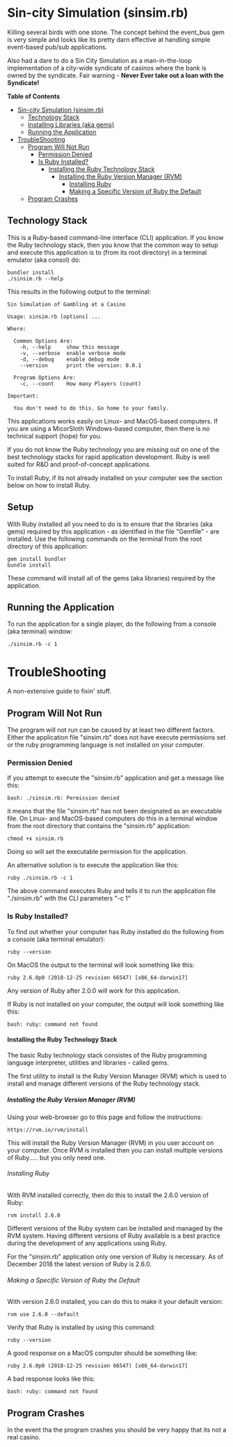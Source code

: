 # Sin-city Simulation (sinsim.rb) #

Killing several birds with one stone.  The concept behind the
event_bus gem is very simple and looks like its pretty darn
effective at handling simple event-based pub/sub applications.

Also had a dare to do a Sin City Simulation as a man-in-the-loop
implementation of a city-wide syndicate of casinos where the
bank is owned by the syndicate.  Fair warning - **Never Ever take
out a loan with the Syndicate!**


**Table of Contents**

* [Sin\-city Simulation (sinsim\.rb)](#sin-city-simulation-sinsimrb)
    * [Technology Stack](#technology-stack)
    * [Installing Libraries (aka gems)](#installing-libraries-aka-gems)
    * [Running the Application](#running-the-application)
* [TroubleShooting](#troubleshooting)
    * [Program Will Not Run](#program-will-not-run)
        * [Permission Denied](#permission-denied)
        * [Is Ruby Installed?](#is-ruby-installed)
            * [Installing the Ruby Technology Stack](#installing-the-ruby-technology-stack)
                * [Installing the Ruby Version Manager (RVM)](#installing-the-ruby-version-manager-rvm)
                    * [Installing Ruby](#installing-ruby)
                    * [Making a Specific Version of Ruby the Default](#making-a-specific-version-of-ruby-the-default)
    * [Program Crashes](#program-crashes)

  
## Technology Stack ##

This is a Ruby-based command-line interface (CLI)
application.  If you know the Ruby technology stack,
then you know that the common way to setup and
execute this application is to (from its root
directory) in a terminal emulator (aka consol)
do:

    bundler install
    ./sinsim.rb --help

This results in the following output to the terminal:

    Sin Simulation of Gambling at a Casino

    Usage: sinsim.rb [options] ...

    Where:

      Common Options Are:
        -h, --help     show this message
        -v, --verbose  enable verbose mode
        -d, --debug    enable debug mode
        --version      print the version: 0.0.1

      Program Options Are:
        -c, --count    How many Players (count)

    Important:

      You don't need to do this. Go home to your family.

This applications works easily on Linux- and MacOS-based
computers.  If you are using a MicorSloth Windows-based
computer, then there is no technical support (hope) for you.

If you do not know the Ruby technology you are missing out
on one of the best technology stacks for rapid application
development.  Ruby is well suited for R&D and proof-of-concept
applications.

To install Ruby, if its not already installed on your computer
see the section below on how to install Ruby.

## Setup ##

With Ruby installed all you need to do is to ensure that the
libraries (aka gems) required by this application - as identified
in the file "Gemfile" - are installed.  Use the following commands
on the terminal from the root directory of this application:

    gem install bundler
    bundle install

These command will install all of the gems (aka libraries) required
by the application.

## Running the Application ##

To run the application for a single player, do the following from
a console (aka terminal) window:

    ./sinsim.rb -c 1

# TroubleShooting #

A non-extensive guide to fixin' stuff.

## Program Will Not Run ##

The program will not run can be caused by at least two different
factors.  Either the application file "sinsim.rb" does not have
execute permissions set or the ruby programming language is
not installed on your computer.

### Permission Denied ###

If you attempt to execute the "sinsim.rb" application and get
a message like this:

    bash: ./sinsim.rb: Permission denied

it means that the file "sinsim.rb" has not been designated
as an executable file.  On Linux- and MacOS-based computers
do this in a terminal window from the root directory that
contains the "sinsim.rb" application:

    chmod +x sinsim.rb

Doing so will set the executable permission for the application.

An alternative solution is to execute the application like this:

    ruby ./sinsim.rb -c 1

The above command executes Ruby and tells it to run the application
file "./sinsim.rb" with the CLI parameters "-c 1"


### Is Ruby Installed? ###

To find out whether your computer has Ruby installed do the
following from a console (aka terminal emulator):

    ruby --version

On MacOS the output to the terminal will look something
like this:

    ruby 2.6.0p0 (2018-12-25 revision 66547) [x86_64-darwin17]

Any version of Ruby after 2.0.0 will work for this application.

If Ruby is not installed on your computer, the output will
look something like this:

    bash: ruby: command not found

#### Installing the Ruby Technology Stack ####

The basic Ruby technology stack consistes of the Ruby programming
language interpreter, utilities and libraries - called gems.

The first utility to install is the Ruby Version Manager (RVM) which
is used to install and manage different versions of the Ruby technology
stack.

##### Installing the Ruby Version Manager (RVM) #####

Using your web-browser go to this page and follow the instructions:

    https://rvm.io/rvm/install

This will install the Ruby Version Manager (RVM) in you user
account on your computer.  Once RVM is installed then you can
install multiple versions of Ruby..... but you only need one.

###### Installing Ruby ######

With RVM installed correctly, then do this to install the
2.6.0 version of Ruby:

    rvm install 2.6.0

Different versions of the Ruby system can be installed and managed
by the RVM system.  Having different versions of Ruby available is
a best practice during the development of any applications using
Ruby.

For the "sinsim.rb" application only one version of Ruby is necessary.  As
of December 2018 the latest version of Ruby is 2.6.0.

###### Making a Specific Version of Ruby the Default ######

With version 2.6.0 installed, you can do this to make it
your default version:

    rvm use 2.6.0 --default

Verify that Ruby is installed by using this command:

    ruby --version

A good response on a MacOS computer should be something like:

    ruby 2.6.0p0 (2018-12-25 revision 66547) [x86_64-darwin17]

A bad response looks like this:

    bash: ruby: command not found

## Program Crashes ##

In the event tha the program crashes you should be very
happy that its not a real casino.
